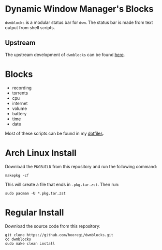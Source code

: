 # Dynamic Window Manager's **Blocks**

`dwmblocks` is a modular status bar for `dwm`. The status bar is made from text output from shell scripts.

## Upstream

The upstream development of `dwmblocks` can be found [here](https://github.com/torrinfail/dwmblocks).

# Blocks

- recording
- torrents
- cpu
- internet
- volume
- battery
- time
- date

Most of these scripts can be found in my [dotfiles](https://github.com/hooregi/halofiles).

# Arch Linux Install

Download the `PKGBUILD` from this repository and run the following command:

```
makepkg -cf
```

This will create a file that ends in `.pkg.tar.zst`. Then run:

```
sudo pacman -U *.pkg.tar.zst
```

# Regular Install

Download the source code from this repository:

```
git clone https://github.com/hooregi/dwmblocks.git
cd dwmblocks
sudo make clean install
```
